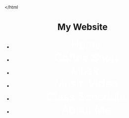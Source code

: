 </html<!DOCTYPE html>
<html lang="en">
<head>
  <meta charset="UTF-8">
  <meta name="viewport" content="width=device-width, initial-scale=1.0">
  <title>Navigation Bar</title>
  <link rel="stylesheet" href="Compilation/Compilation.css">
    <link rel="icon" type="image/x-icon" href="/images/favicon.ico">
  <link  href="d327e309f07fa756ec8e52f6526be9f4.jpg">
</head>
<body>
  <style>
  body {

            background-image: url(  /storage/emulated/0/Compilation/3439d70882ce772bd935e911b1e06b62.jpg);

            background-repeat: no-repeat;

            background-attachment: fixed;

            background-size: cover ; 

            background-position: center;

        }

	img{ 

        background-repeat: no-repeat;

            background-attachment: fixed;

            background-size: 250px;

            background-position: center;

	}

  nav {
    background-color: #333;
    padding: 10px 0;
    text-align: center;
    height: 300px;
  }
  nav a {
    color: white;
    text-decoration: none;
    margin: 0 10px;
    font-size: 35px;
  }
  nav a:hover {
    text-decoration: underline;
  }
  </style>
  <header>
    <center><h1>My Website</h1></center>
    <nav>
      <ul>
         <li><a id ="active" href="Compilation/2QM1 (Parrocho).html">Home</a></li>
      <li><a id ="active" href="coffee menu.html">Coffee Shop</a></li>
      <li><a id ="active" href="index (1).html">Music</a></li>
      <li><a id ="active" href="index.html">Music Video</a></li>
      <li><a id ="active" href="ClassSchedule(Parrocho).html">Class Schedule</a></li>
      <li><a id ="active" href="aboutme.html">About Me</a></li>
      </ul>
    </nav>
  </header>
  <main>
  </main>
</body>
</html>
